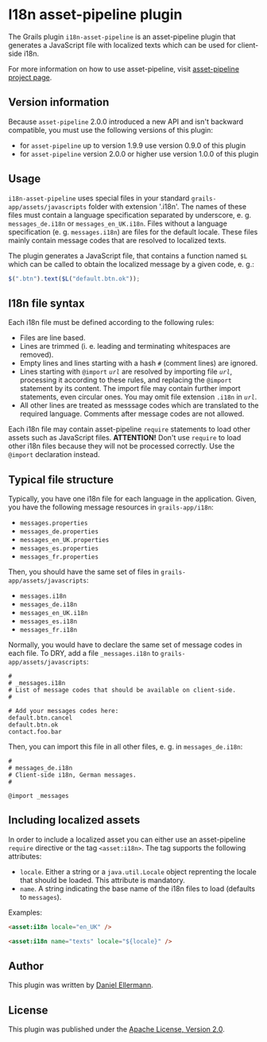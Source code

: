 I18n asset-pipeline plugin
==========================

The Grails plugin `i18n-asset-pipeline` is an asset-pipeline plugin that
generates a JavaScript file with localized texts which can be used for
client-side i18n.

For more information on how to use asset-pipeline, visit
[asset-pipeline project page][asset-pipeline].

Version information
-------------------

Because `asset-pipeline` 2.0.0 introduced a new API and isn't backward
compatible, you must use the following versions of this plugin:

* for `asset-pipeline` up to version 1.9.9 use version 0.9.0 of this plugin
* for `asset-pipeline` version 2.0.0 or higher use version 1.0.0 of this plugin

Usage
-----

`i18n-asset-pipeline` uses special files in your standard
`grails-app/assets/javascripts` folder with extension '.i18n'.  The names of
these files must contain a language specification separated by underscore, e.
g. `messages_de.i18n` or `messages_en_UK.i18n`.  Files without a language
specification (e. g. `messages.i18n`) are files for the default locale.  These
files mainly contain message codes that are resolved to localized texts.

The plugin generates a JavaScript file, that contains a function named `$L`
which can be called to obtain the localized message by a given code, e. g.:

```javascript
$(".btn").text($L("default.btn.ok"));
```

I18n file syntax
----------------

Each i18n file must be defined according to the following rules:

* Files are line based.
* Lines are trimmed (i. e. leading and terminating whitespaces are removed).
* Empty lines and lines starting with a hash `#` (comment lines) are ignored.
* Lines starting with `@import` *`url`* are resolved by importing file
  *`url`*, processing it according to these rules, and replacing the
  `@import` statement by its content.  The import file may contain further
  import statements, even circular ones.  You may omit file extension `.i18n`
  in *`url`*.
* All other lines are treated as messsage codes which are translated to the
  required language.  Comments after message codes are not allowed.

Each i18n file may contain asset-pipeline `require` statements to load other
assets such as JavaScript files.  **ATTENTION!** Don't use `require` to load
other i18n files because they will not be processed correctly.  Use the
`@import` declaration instead.

Typical file structure
----------------------

Typically, you have one i18n file for each language in the application.  Given,
you have the following message resources in `grails-app/i18n`:

* `messages.properties`
* `messages_de.properties`
* `messages_en_UK.properties`
* `messages_es.properties`
* `messages_fr.properties`

Then, you should have the same set of files in `grails-app/assets/javascripts`:

* `messages.i18n`
* `messages_de.i18n`
* `messages_en_UK.i18n`
* `messages_es.i18n`
* `messages_fr.i18n`

Normally, you would have to declare the same set of message codes in each file.
To DRY, add a file `_messages.i18n` to `grails-app/assets/javascripts`:

```
#
# _messages.i18n
# List of message codes that should be available on client-side.
#

# Add your messages codes here:
default.btn.cancel
default.btn.ok
contact.foo.bar

```

Then, you can import this file in all other files, e. g. in `messages_de.i18n`:

```
#
# messages_de.i18n
# Client-side i18n, German messages.
#

@import _messages

```

Including localized assets
--------------------------

In order to include a localized asset you can either use an asset-pipeline
`require` directive or the tag `<asset:i18n>`.  The tag supports the following
attributes:

* `locale`.  Either a string or a `java.util.Locale` object reprenting the
  locale that should be loaded.  This attribute is mandatory.
* `name`.  A string indicating the base name of the i18n files to load
  (defaults to `messages`).

Examples:

```html
<asset:i18n locale="en_UK" />
```

```html
<asset:i18n name="texts" locale="${locale}" />
```

Author
------

This plugin was written by [Daniel Ellermann](mailto:d.ellermann@amc-world.de).

License
-------

This plugin was published under the
[Apache License, Version 2.0][apache-license].

[apache-license]: http://www.apache.org/licenses/LICENSE-2.0
[asset-pipeline]: http://www.github.com/bertramdev/asset-pipeline

